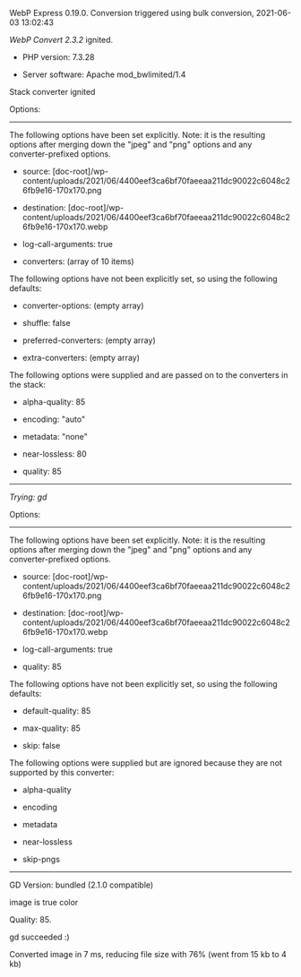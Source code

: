 WebP Express 0.19.0. Conversion triggered using bulk conversion, 2021-06-03 13:02:43

*WebP Convert 2.3.2*  ignited.
- PHP version: 7.3.28
- Server software: Apache mod_bwlimited/1.4

Stack converter ignited

Options:
------------
The following options have been set explicitly. Note: it is the resulting options after merging down the "jpeg" and "png" options and any converter-prefixed options.
- source: [doc-root]/wp-content/uploads/2021/06/4400eef3ca6bf70faeeaa211dc90022c6048c26fb9e16-170x170.png
- destination: [doc-root]/wp-content/uploads/2021/06/4400eef3ca6bf70faeeaa211dc90022c6048c26fb9e16-170x170.webp
- log-call-arguments: true
- converters: (array of 10 items)

The following options have not been explicitly set, so using the following defaults:
- converter-options: (empty array)
- shuffle: false
- preferred-converters: (empty array)
- extra-converters: (empty array)

The following options were supplied and are passed on to the converters in the stack:
- alpha-quality: 85
- encoding: "auto"
- metadata: "none"
- near-lossless: 80
- quality: 85
------------


*Trying: gd* 

Options:
------------
The following options have been set explicitly. Note: it is the resulting options after merging down the "jpeg" and "png" options and any converter-prefixed options.
- source: [doc-root]/wp-content/uploads/2021/06/4400eef3ca6bf70faeeaa211dc90022c6048c26fb9e16-170x170.png
- destination: [doc-root]/wp-content/uploads/2021/06/4400eef3ca6bf70faeeaa211dc90022c6048c26fb9e16-170x170.webp
- log-call-arguments: true
- quality: 85

The following options have not been explicitly set, so using the following defaults:
- default-quality: 85
- max-quality: 85
- skip: false

The following options were supplied but are ignored because they are not supported by this converter:
- alpha-quality
- encoding
- metadata
- near-lossless
- skip-pngs
------------

GD Version: bundled (2.1.0 compatible)
image is true color
Quality: 85. 
gd succeeded :)

Converted image in 7 ms, reducing file size with 76% (went from 15 kb to 4 kb)
